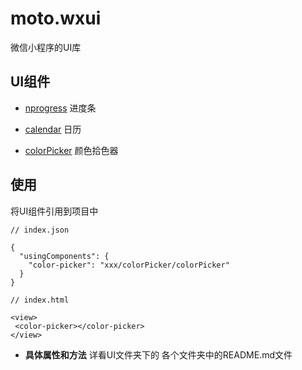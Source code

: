 # moto.wxui
微信小程序的UI库


## UI组件
<!-- [UI组件-代码片段！](LIST.md) -->

- [nprogress](UI/nprogress) 进度条

- [calendar](UI/calendar) 日历
- [colorPicker](UI/colorPicker) 颜色拾色器

## 使用

将UI组件引用到项目中
```
// index.json

{
  "usingComponents": {
    "color-picker": "xxx/colorPicker/colorPicker"
  }
}

// index.html

<view>
 <color-picker></color-picker>
</view>

```

- **具体属性和方法** 详看UI文件夹下的 各个文件夹中的README.md文件


